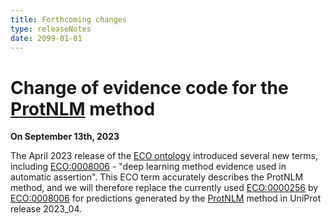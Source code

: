 ```yaml
---
title: Forthcoming changes
type: releaseNotes
date: 2099-01-01
---
```


# Change of evidence code for the [ProtNLM](https://www.uniprot.org/help/ProtNLM) method

**On September 13th, 2023**

The April 2023 release of the [ECO ontology](https://evidenceontology.org/about_eco/) introduced several new terms, including [ECO:0008006](https://ontobee.org/ontology/ECO?iri=http://purl.obolibrary.org/obo/ECO_0008006) - "deep learning method evidence used in automatic assertion". This ECO term accurately describes the ProtNLM method, and we will therefore replace the currently used [ECO:0000256](http://purl.obolibrary.org/obo/ECO_0000256) by [ECO:0008006](https://ontobee.org/ontology/ECO?iri=http://purl.obolibrary.org/obo/ECO_0008006) for predictions generated by the [ProtNLM](https://www.uniprot.org/help/ProtNLM) method in UniProt release 2023_04.
